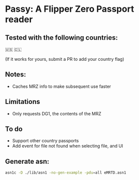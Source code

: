# Passy: A Flipper Zero Passport reader

## Tested with the following countries:
🇺🇸
🇨🇱

(If it works for yours, submit a PR to add your country flag)

## Notes:
 - Caches MRZ info to make subsequent use faster

## Limitations
 - Only requests DG1, the contents of the MRZ

## To do
 - Support other country passports
 - Add event for file not found when selecting file, and UI

## Generate asn:

```bash
asn1c -D ./lib/asn1 -no-gen-example -pdu=all eMRTD.asn1
```
